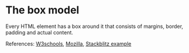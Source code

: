 # The box model

Every HTML element has a box around it that consists of margins, 
border, padding and actual content.

References: [W3schools](https://www.w3schools.com/css/css_boxmodel.asp), [Mozilla](https://developer.mozilla.org/en-US/docs/Learn/CSS/Building_blocks/The_box_model),
[Stackblitz example](https://stackblitz.com/edit/js-ghsw1z?file=style.css)
